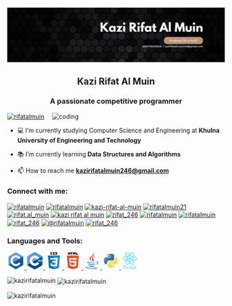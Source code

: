 ![logo](https://github.com/KaziRifatAlMuin/KaziRifatAlMuin/blob/main/Rifat_BG.png)
<h2 align="center">Kazi Rifat Al Muin </h2>
<h3 align="center">A passionate competitive programmer</h3>

<img align = "right" alt = "coding" width = "400" src = "https://gifer.com/en/Ry6p">

<p align="left"> <a href="https://twitter.com/rifatalmuin" target="blank"><img src="https://img.shields.io/twitter/follow/rifatalmuin?logo=twitter&style=for-the-badge" alt="rifatalmuin" /></a> </p>

- 💻 I’m currently studying Computer Science and Engineering at **Khulna University of Engineering and Technology**

- 📚 I’m currently learning **Data Structures and Algorithms**

- 📫 How to reach me **kazirifatalmuin246@gmail.com**

<h3 align="left">Connect with me:</h3>
<p align="left">
<a href="https://twitter.com/rifatalmuin" target="blank"><img align="center" src="https://raw.githubusercontent.com/rahuldkjain/github-profile-readme-generator/master/src/images/icons/Social/twitter.svg" alt="rifatalmuin" height="30" width="40" /></a>
<a href="https://linkedin.com/in/rifatalmuin" target="blank"><img align="center" src="https://raw.githubusercontent.com/rahuldkjain/github-profile-readme-generator/master/src/images/icons/Social/linked-in-alt.svg" alt="rifatalmuin" height="30" width="40" /></a>
<a href="https://stackoverflow.com/users/kazi-rifat-al-muin" target="blank"><img align="center" src="https://raw.githubusercontent.com/rahuldkjain/github-profile-readme-generator/master/src/images/icons/Social/stack-overflow.svg" alt="kazi-rifat-al-muin" height="30" width="40" /></a>
<a href="https://fb.com/rifatalmuin21" target="blank"><img align="center" src="https://raw.githubusercontent.com/rahuldkjain/github-profile-readme-generator/master/src/images/icons/Social/facebook.svg" alt="rifatalmuin21" height="30" width="40" /></a>
<a href="https://instagram.com/rifat.al_muin" target="blank"><img align="center" src="https://raw.githubusercontent.com/rahuldkjain/github-profile-readme-generator/master/src/images/icons/Social/instagram.svg" alt="rifat.al_muin" height="30" width="40" /></a>
<a href="https://www.youtube.com/c/kazi rifat al muin" target="blank"><img align="center" src="https://raw.githubusercontent.com/rahuldkjain/github-profile-readme-generator/master/src/images/icons/Social/youtube.svg" alt="kazi rifat al muin" height="30" width="40" /></a>
<a href="https://www.codechef.com/users/rifat_246" target="blank"><img align="center" src="https://cdn.jsdelivr.net/npm/simple-icons@3.1.0/icons/codechef.svg" alt="rifat_246" height="30" width="40" /></a>
<a href="https://www.hackerrank.com/rifatalmuin" target="blank"><img align="center" src="https://raw.githubusercontent.com/rahuldkjain/github-profile-readme-generator/master/src/images/icons/Social/hackerrank.svg" alt="rifatalmuin" height="30" width="40" /></a>
<a href="https://codeforces.com/profile/rifatalmuin" target="blank"><img align="center" src="https://raw.githubusercontent.com/rahuldkjain/github-profile-readme-generator/master/src/images/icons/Social/codeforces.svg" alt="rifatalmuin" height="30" width="40" /></a>
<a href="https://www.leetcode.com/rifat_246" target="blank"><img align="center" src="https://raw.githubusercontent.com/rahuldkjain/github-profile-readme-generator/master/src/images/icons/Social/leet-code.svg" alt="rifat_246" height="30" width="40" /></a>
<a href="https://www.hackerearth.com/@rifatalmuin" target="blank"><img align="center" src="https://raw.githubusercontent.com/rahuldkjain/github-profile-readme-generator/master/src/images/icons/Social/hackerearth.svg" alt="@rifatalmuin" height="30" width="40" /></a>
<a href="https://www.topcoder.com/members/rifat_246" target="blank"><img align="center" src="https://raw.githubusercontent.com/rahuldkjain/github-profile-readme-generator/master/src/images/icons/Social/topcoder.svg" alt="rifat_246" height="30" width="40" /></a>
</p>

<h3 align="left">Languages and Tools:</h3>
<p align="left"> <a href="https://www.cprogramming.com/" target="_blank" rel="noreferrer"> <img src="https://raw.githubusercontent.com/devicons/devicon/master/icons/c/c-original.svg" alt="c" width="40" height="40"/> </a> <a href="https://www.w3schools.com/cpp/" target="_blank" rel="noreferrer"> <img src="https://raw.githubusercontent.com/devicons/devicon/master/icons/cplusplus/cplusplus-original.svg" alt="cplusplus" width="40" height="40"/> </a> <a href="https://www.w3schools.com/css/" target="_blank" rel="noreferrer"> <img src="https://raw.githubusercontent.com/devicons/devicon/master/icons/css3/css3-original-wordmark.svg" alt="css3" width="40" height="40"/> </a> <a href="https://www.w3.org/html/" target="_blank" rel="noreferrer"> <img src="https://raw.githubusercontent.com/devicons/devicon/master/icons/html5/html5-original-wordmark.svg" alt="html5" width="40" height="40"/> </a> <a href="https://www.java.com" target="_blank" rel="noreferrer"> <img src="https://raw.githubusercontent.com/devicons/devicon/master/icons/java/java-original.svg" alt="java" width="40" height="40"/> </a> <a href="https://www.python.org" target="_blank" rel="noreferrer"> <img src="https://raw.githubusercontent.com/devicons/devicon/master/icons/python/python-original.svg" alt="python" width="40" height="40"/> </a> <a href="https://reactjs.org/" target="_blank" rel="noreferrer"> <img src="https://raw.githubusercontent.com/devicons/devicon/master/icons/react/react-original-wordmark.svg" alt="react" width="40" height="40"/> </a> </p>

<p><img align="left" src="https://github-readme-stats.vercel.app/api/top-langs?username=kazirifatalmuin&show_icons=true&theme=dark&locale=en&layout=compact" alt="kazirifatalmuin" /></p>

<p>&nbsp;<img align="center" src="https://github-readme-stats.vercel.app/api?username=kazirifatalmuin&show_icons=true&theme=dark&locale=en" alt="kazirifatalmuin" /></p>

<p><img align="center" src="https://github-readme-streak-stats.herokuapp.com/?user=kazirifatalmuin&theme=dark" alt="kazirifatalmuin" /></p>
